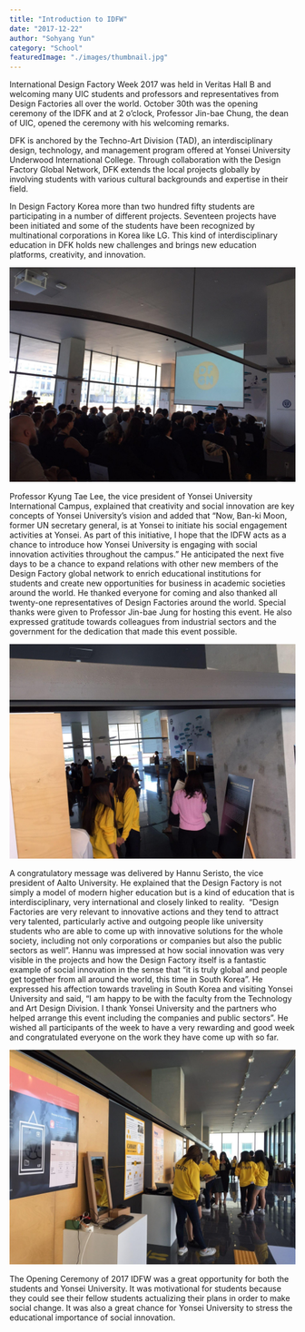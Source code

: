 ```yaml
---
title: "Introduction to IDFW"
date: "2017-12-22"
author: "Sohyang Yun"
category: "School"
featuredImage: "./images/thumbnail.jpg"
---
```


International Design Factory Week 2017 was held in Veritas Hall B and welcoming many UIC students and professors and representatives from Design Factories all over the world. October 30th was the opening ceremony of the IDFK and at 2 o’clock, Professor Jin-bae Chung, the dean of UIC, opened the ceremony with his welcoming remarks.

DFK is anchored by the Techno-Art Division (TAD), an interdisciplinary design, technology, and management program offered at Yonsei University Underwood International College. Through collaboration with the Design Factory Global Network, DFK extends the local projects globally by involving students with various cultural backgrounds and expertise in their field.

In Design Factory Korea more than two hundred fifty students are participating in a number of different projects. Seventeen projects have been initiated and some of the students have been recognized by multinational corporations in Korea like LG. This kind of interdisciplinary education in DFK holds new challenges and brings new education platforms, creativity, and innovation.

![image2](./images/image2.jpg)

Professor Kyung Tae Lee, the vice president of Yonsei University International Campus, explained that creativity and social innovation are key concepts of Yonsei University’s vision and added that “Now, Ban-ki Moon, former UN secretary general, is at Yonsei to initiate his social engagement activities at Yonsei. As part of this initiative, I hope that the IDFW acts as a chance to introduce how Yonsei University is engaging with social innovation activities throughout the campus.” He anticipated the next five days to be a chance to expand relations with other new members of the Design Factory global network to enrich educational institutions for students and create new opportunities for business in academic societies around the world. He thanked everyone for coming and also thanked all twenty-one representatives of Design Factories around the world. Special thanks were given to Professor Jin-bae Jung for hosting this event. He also expressed gratitude towards colleagues from industrial sectors and the government for the dedication that made this event possible.

![image4](./images/image4.jpg)

A congratulatory message was delivered by Hannu Seristo, the vice president of Aalto University. He explained that the Design Factory is not simply a model of modern higher education but is a kind of education that is interdisciplinary, very international and closely linked to reality.  “Design Factories are very relevant to innovative actions and they tend to attract very talented, particularly active and outgoing people like university students who are able to come up with innovative solutions for the whole society, including not only corporations or companies but also the public sectors as well”. Hannu was impressed at how social innovation was very visible in the projects and how the Design Factory itself is a fantastic example of social innovation in the sense that “it is truly global and people get together from all around the world, this time in South Korea”. He expressed his affection towards traveling in South Korea and visiting Yonsei University and said, “I am happy to be with the faculty from the Technology and Art Design Division. I thank Yonsei University and the partners who helped arrange this event including the companies and public sectors”. He wished all participants of the week to have a very rewarding and good week and congratulated everyone on the work they have come up with so far.

![image3](./images/image3.jpg)

The Opening Ceremony of 2017 IDFW was a great opportunity for both the students and Yonsei University. It was motivational for students because they could see their fellow students actualizing their plans in order to make social change. It was also a great chance for Yonsei University to stress the educational importance of social innovation.
